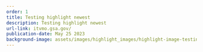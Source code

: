 ```yaml
---
order: 1
title: Testing highlight newest
description: Testing highlight newest
url-link: itvmo.gsa.gov/
publication-date: May 25 2023
background-image: assets/images/highlight_images/highlight-image-testing.png
---
```

